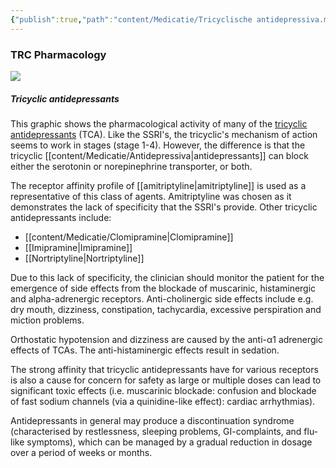```yaml
---
{"publish":true,"path":"content/Medicatie/Tricyclische antidepressiva.md","permalink":"/content/medicatie/tricyclische-antidepressiva/","title":"Tricyclische antidepressiva","tags":["Medicatie/Antidepressiva"]}
---
```





### TRC Pharmacology
![](https://i.imgur.com/ilNzlYy.png)

##### Tricyclic antidepressants

This graphic shows the pharmacological activity of many of the [tricyclic antidepressants](https://www.farmacotherapeutischkompas.nl/bladeren/groepsteksten/tricyclische_antidepressiva) (TCA). Like the SSRI's, the tricyclic's mechanism of action seems to work in stages (stage 1-4). However, the difference is that the tricyclic [[content/Medicatie/Antidepressiva\|antidepressants]] can block either the serotonin or norepinephrine transporter, or both.

The receptor affinity profile of [[amitriptyline\|amitriptyline]] is used as a representative of this class of agents. Amitriptyline was chosen as it demonstrates the lack of specificity that the SSRI's provide. Other tricyclic antidepressants include:
- [[content/Medicatie/Clomipramine\|Clomipramine]]
- [[Imipramine\|Imipramine]]
- [[Nortriptyline\|Nortriptyline]]

Due to this lack of specificity, the clinician should monitor the patient for the emergence of side effects from the blockade of muscarinic, histaminergic and alpha-adrenergic receptors. Anti-cholinergic side effects include e.g. dry mouth, dizziness, constipation, tachycardia, excessive perspiration and miction problems.

Orthostatic hypotension and dizziness are caused by the anti-α1 adrenergic effects of TCAs. The anti-histaminergic effects result in sedation.

The strong affinity that tricyclic antidepressants have for various receptors is also a cause for concern for safety as large or multiple doses can lead to significant toxic effects (i.e. muscarinic blockade: confusion and blockade of fast sodium channels (via a quinidine-like effect): cardiac arrhythmias).

Antidepressants in general may produce a discontinuation syndrome (characterised by restlessness, sleeping problems, GI-complaints, and flu-like symptoms), which can be managed by a gradual reduction in dosage over a period of weeks or months.


